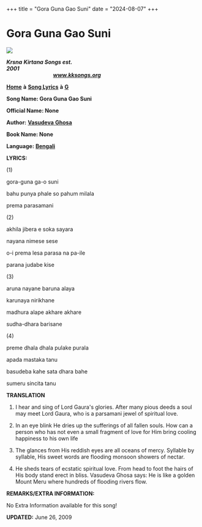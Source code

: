 +++
title = "Gora Guna Gao Suni"
date = "2024-08-07"
+++

# Gora Guna Gao Suni
[**![](http://kksongs.org/image_files/image002.jpg)**](http://kksongs.org/)

**_Krsna_** **_Kirtana Songs est. 2001_**                                                                                                                                                      **_www.kksongs.org_**

[**Home**](http://kksongs.org/) **à** [**Song Lyrics**](http://kksongs.org/lyrics.html) **à** [**G**](http://kksongs.org/songs/song_g.html)

**Song Name: Gora Guna Gao Suni**

**Official Name: None**

**Author:** [**Vasudeva** **Ghosa**](http://kksongs.org/authors/list/vasudeva_g.html)

**Book Name: None**

**Language:** [**Bengali**](http://kksongs.org/language/list/bengali.html)

**LYRICS:**

(1)

gora-guna ga\-o suni

bahu punya phale so pahum milala

prema parasamani

(2)

akhila jibera e soka sayara

nayana nimese sese

o-i prema lesa parasa na pa-ile

parana judabe kise

(3)

aruna nayane baruna alaya

karunaya nirikhane

madhura alape akhare akhare

sudha-dhara barisane

(4)

preme dhala dhala pulake purala

apada mastaka tanu

basudeba kahe sata dhara bahe

sumeru sincita tanu

**TRANSLATION**

1) I hear and sing of Lord Gaura's glories. After many pious deeds a soul may meet Lord Gaura, who is a parsamani jewel of spiritual love.

2) In an eye blink He dries up the sufferings of all fallen souls. How can a person who has not even a small fragment of love for Him bring cooling happiness to his own life

3) The glances from His reddish eyes are all oceans of mercy. Syllable by syllable, His sweet words are flooding monsoon showers of nectar.

4) He sheds tears of ecstatic spiritual love. From head to foot the hairs of His body stand erect in bliss. Vasudeva Ghosa says: He is like a golden Mount Meru where hundreds of flooding rivers flow.

**REMARKS/EXTRA INFORMATION:**

No Extra Information available for this song!

**UPDATED:** June 26, 2009
